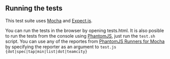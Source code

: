 ## Running the tests

This test suite uses [Mocha](http://visionmedia.github.com/mocha/) and
[Expect.js](https://github.com/LearnBoost/expect.js).

You can run the tests in the browser by opening tests.html. It is also
posible to run the tests from the console using
[PhantomJS](http://phantomjs.org/), just run the `test.sh` script.
You can use any of the reportes from [PhantomJS Runners for Mocha](https://github.com/metaskills/mocha-phantomjs)
by specifying the reporter as an argument to `test.js {dot|spec|tap|min|list|dot|teamcity}`
